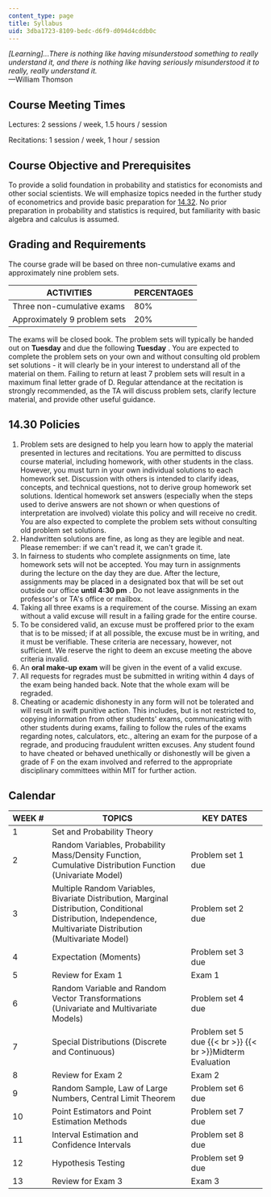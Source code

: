 ```yaml
---
content_type: page
title: Syllabus
uid: 3dba1723-8109-bedc-d6f9-d094d4cddb0c
---
```


_\[Learning\]...There is nothing like having misunderstood something to really understand it, and there is nothing like having seriously misunderstood it to really, really understand it._  
—William Thomson

Course Meeting Times
--------------------

Lectures: 2 sessions / week, 1.5 hours / session

Recitations: 1 session / week, 1 hour / session

Course Objective and Prerequisites
----------------------------------

To provide a solid foundation in probability and statistics for economists and other social scientists. We will emphasize topics needed in the further study of econometrics and provide basic preparation for [14.32](/courses/14-32-econometrics-spring-2007). No prior preparation in probability and statistics is required, but familiarity with basic algebra and calculus is assumed.

Grading and Requirements
------------------------

The course grade will be based on three non-cumulative exams and approximately nine problem sets.

| ACTIVITIES | PERCENTAGES |
| --- | --- |
| Three non-cumulative exams | 80% |
| Approximately 9 problem sets | 20% 

The exams will be closed book. The problem sets will typically be handed out on **Tuesday** and due the following **Tuesday** . You are expected to complete the problem sets on your own and without consulting old problem set solutions - it will clearly be in your interest to understand all of the material on them. Failing to return at least 7 problem sets will result in a maximum final letter grade of D. Regular attendance at the recitation is strongly recommended, as the TA will discuss problem sets, clarify lecture material, and provide other useful guidance.

14.30 Policies
--------------

1.  Problem sets are designed to help you learn how to apply the material presented in lectures and recitations. You are permitted to discuss course material, including homework, with other students in the class. However, you must turn in your own individual solutions to each homework set. Discussion with others is intended to clarify ideas, concepts, and technical questions, not to derive group homework set solutions. Identical homework set answers (especially when the steps used to derive answers are not shown or when questions of interpretation are involved) violate this policy and will receive no credit. You are also expected to complete the problem sets without consulting old problem set solutions.
2.  Handwritten solutions are fine, as long as they are legible and neat. Please remember: if we can't read it, we can't grade it.
3.  In fairness to students who complete assignments on time, late homework sets will not be accepted. You may turn in assignments during the lecture on the day they are due. After the lecture, assignments may be placed in a designated box that will be set out outside our office **until 4:30 pm** . Do not leave assignments in the professor's or TA's office or mailbox.
4.  Taking all three exams is a requirement of the course. Missing an exam without a valid excuse will result in a failing grade for the entire course.
5.  To be considered valid, an excuse must be proffered prior to the exam that is to be missed; if at all possible, the excuse must be in writing, and it must be verifiable. These criteria are necessary, however, not sufficient. We reserve the right to deem an excuse meeting the above criteria invalid.
6.  An **oral make-up exam** will be given in the event of a valid excuse.
7.  All requests for regrades must be submitted in writing within 4 days of the exam being handed back. Note that the whole exam will be regraded.
8.  Cheating or academic dishonesty in any form will not be tolerated and will result in swift punitive action. This includes, but is not restricted to, copying information from other students' exams, communicating with other students during exams, failing to follow the rules of the exams regarding notes, calculators, etc., altering an exam for the purpose of a regrade, and producing fraudulent written excuses. Any student found to have cheated or behaved unethically or dishonestly will be given a grade of F on the exam involved and referred to the appropriate disciplinary committees within MIT for further action.

Calendar
--------

| WEEK # | TOPICS | KEY DATES |
| --- | --- | --- |
| 1 | Set and Probability Theory |  |
| 2 | Random Variables, Probability Mass/Density Function, Cumulative Distribution Function (Univariate Model) | Problem set 1 due |
| 3 | Multiple Random Variables, Bivariate Distribution, Marginal Distribution, Conditional Distribution, Independence, Multivariate Distribution (Multivariate Model) | Problem set 2 due |
| 4 | Expectation (Moments) | Problem set 3 due |
| 5 | Review for Exam 1 | Exam 1 |
| 6 | Random Variable and Random Vector Transformations (Univariate and Multivariate Models) | Problem set 4 due |
| 7 | Special Distributions (Discrete and Continuous) | Problem set 5 due  {{< br >}}  {{< br >}}Midterm Evaluation |
| 8 | Review for Exam 2 | Exam 2 |
| 9 | Random Sample, Law of Large Numbers, Central Limit Theorem | Problem set 6 due |
| 10 | Point Estimators and Point Estimation Methods | Problem set 7 due |
| 11 | Interval Estimation and Confidence Intervals | Problem set 8 due |
| 12 | Hypothesis Testing | Problem set 9 due |
| 13 | Review for Exam 3 | Exam 3